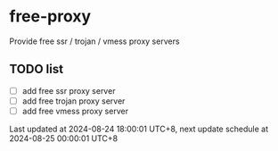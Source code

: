 
# free-proxy
Provide free ssr / trojan / vmess proxy servers


## TODO list
- [ ] add free ssr proxy server
- [ ] add free trojan proxy server
- [ ] add free vmess proxy server

Last updated at 2024-08-24 18:00:01 UTC+8, next update schedule at 2024-08-25 00:00:01 UTC+8

